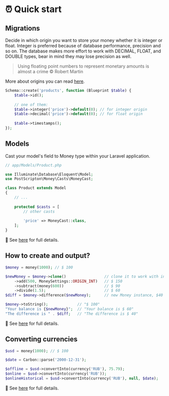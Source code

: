 # ⏰ Quick start

## Migrations

Decide in which origin you want to store your money whether it is integer or float.
Integer is preferred because of database performance, precision and so on. The database makes more effort to work with DECIMAL, FLOAT, and DOUBLE types, bear in mind they may lose precision as well.

> Using floating point numbers to represent monetary amounts is almost a crime © Robert Martin

More about origins you can read [here](/docs/04_money/object/upload.md).

```php
Schema::create('products', function (Blueprint $table) {
    $table->id();
    
    // one of them:
    $table->integer('price')->default(0); // for integer origin
    $table->decimal('price')->default(0); // for float origin
    
    $table->timestamps();
});
```

## Models

Cast your model's field to Money type within your Laravel application.

```php
// app/Models/Product.php

use Illuminate\Database\Eloquent\Model;
use PostScripton\Money\Casts\MoneyCast;

class Product extends Model
{
    // ...
    
    protected $casts = [
        // other casts
        
        'price' => MoneyCast::class,
    ];
}
```

👀 See [here](/docs/01_usage/casting.md) for full details.

## How to create and output?

```php
$money = money(1000); // $ 100

$newMoney = $money->clone()                 // clone it to work with independent object
    ->add(500, MoneySettings::ORIGIN_INT)   // $ 150
    ->subtract(money(600))                  // $ 90
    ->divide(1.5);                          // $ 60
$diff = $money->difference($newMoney);      // new Money instance, $40 ($100 - $60)

$money->toString();             // "$ 100"
"Your balance is {$newMoney}";  // "Your balance is $ 60"
"The difference is " . $diff;   // "The difference is $ 40"
```

👀 See [here](/docs/04_money/README.md) for full details.

## Converting currencies

```php
$usd = money(1000); // $ 100

$date = Carbon::parse('2000-12-31');

$offline = $usd->convertInto(currency('RUB'), 75.79);                   // 7 579 ₽
$online = $usd->convertInto(currency('RUB'));                           // 7 139.5 ₽ (today is 2021-10-14)
$onlineHistorical = $usd->convertInto(currency('RUB'), null, $date);    // ~2 816 ₽
```

👀 See [here](/docs/05_services/README.md) for full details.
